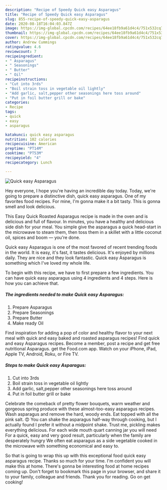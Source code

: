 ```yaml
---
description: "Recipe of Speedy Quick easy Asparagus"
title: "Recipe of Speedy Quick easy Asparagus"
slug: 855-recipe-of-speedy-quick-easy-asparagus
date: 2020-08-18T16:04:03.847Z
image: https://img-global.cpcdn.com/recipes/64ee18fb9a61d4c4/751x532cq70/quick-easy-asparagus-recipe-main-photo.jpg
thumbnail: https://img-global.cpcdn.com/recipes/64ee18fb9a61d4c4/751x532cq70/quick-easy-asparagus-recipe-main-photo.jpg
cover: https://img-global.cpcdn.com/recipes/64ee18fb9a61d4c4/751x532cq70/quick-easy-asparagus-recipe-main-photo.jpg
author: Andrew Cummings
ratingvalue: 4.6
reviewcount: 7
recipeingredient:
- " Asparagus"
- " Seasonings"
- " Butter"
- " Oil"
recipeinstructions:
- "Cut into 3rds"
- "Boil strain toss in vegetable oil lightly"
- "Add garlic, salt,pepper other seasonings here toss around"
- "Put in foil butter grill or bake"
categories:
- Recipe
tags:
- quick
- easy
- asparagus

katakunci: quick easy asparagus 
nutrition: 102 calories
recipecuisine: American
preptime: "PT14M"
cooktime: "PT53M"
recipeyield: "4"
recipecategory: Lunch

---
```



![Quick easy Asparagus](https://img-global.cpcdn.com/recipes/64ee18fb9a61d4c4/751x532cq70/quick-easy-asparagus-recipe-main-photo.jpg)

Hey everyone, I hope you're having an incredible day today. Today, we're going to prepare a distinctive dish, quick easy asparagus. One of my favorites food recipes. For mine, I'm gonna make it a bit tasty. This is gonna smell and look delicious.

This Easy Quick Roasted Asparagus recipe is made in the oven and is delicious and full of flavour. In minutes, you have a healthy and delicious side dish for your meal. You simple give the asparagus a quick head-start in the microwave to steam them, then toss them in a skillet with a little coconut oil, spices and boom — you&#39;re done.

Quick easy Asparagus is one of the most favored of recent trending foods in the world. It is easy, it's fast, it tastes delicious. It's enjoyed by millions daily. They are nice and they look fantastic. Quick easy Asparagus is something which I've loved my whole life.


To begin with this recipe, we have to first prepare a few ingredients. You can have quick easy asparagus using 4 ingredients and 4 steps. Here is how you can achieve that.

<!--inarticleads1-->

##### The ingredients needed to make Quick easy Asparagus:

1. Prepare  Asparagus
1. Prepare  Seasonings
1. Prepare  Butter
1. Make ready  Oil


Find inspiration for adding a pop of color and healthy flavor to your next meal with quick and easy baked and roasted asparagus recipes! Find quick and easy Asparagus recipes. Become a member, post a recipe and get free nutritional Asparagus. get the Food.com app. Watch on your iPhone, iPad, Apple TV, Android, Roku, or Fire TV. 

<!--inarticleads2-->

##### Steps to make Quick easy Asparagus:

1. Cut into 3rds
1. Boil strain toss in vegetable oil lightly
1. Add garlic, salt,pepper other seasonings here toss around
1. Put in foil butter grill or bake


Celebrate the comeback of pretty flower bouquets, warm weather and gorgeous spring produce with these almost-too-easy asparagus recipes. Wash asparagus and remove the hard, woody ends. Eat topped with all the pink salt. 😍 You can shake the asparagus half-way through cooking, but I actually found I prefer it without a midpoint shake. Trust me, pickling makes everything delicious. For each wide mouth quart canning jar you will need For a quick, easy and very good result, particularly when the family are desperately hungry We often eat asparagus as a side vegetable cooked in the microwave with something economical and easy to. 

So that is going to wrap this up with this exceptional food quick easy asparagus recipe. Thanks so much for your time. I'm confident you will make this at home. There's gonna be interesting food at home recipes coming up. Don't forget to bookmark this page in your browser, and share it to your family, colleague and friends. Thank you for reading. Go on get cooking!
